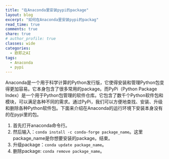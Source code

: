```yaml
---
title: "在Anaconda里安装pypi的package"
layout: blog
excerpt: "如何在Anaconda里安装pypi的packag"
read_time: true
comments: true
share: true
# author_profile: true
classes: wide
categories:
  - 欧耶之AI
tags:
  - Anaconda
  - pypi
---
```


Anaconda是一个用于科学计算的Python发行版，它使得安装和管理Python包变得更加容易。它本身包含了很多常用的package。而PyPi（Python Package Index）是一个用于Python包管理的软件仓库。它包含了数千个Python软件包和模块，可以满足各种不同的需求。通过PyPi，我们可以方便地查找、安装、升级和删除各种Python软件包。下面来介绍在Anaconda的运行环境下安装本身没有的在pypi里的包。

1. 首先打开anaconda命令行。
2. 然后输入：`conda install -c conda-forge package_name`。这里package_name是你想要安装的package。结束。
3. 升级package：`conda update package_name`。
4. 删除package: `conda remove package_name`。



